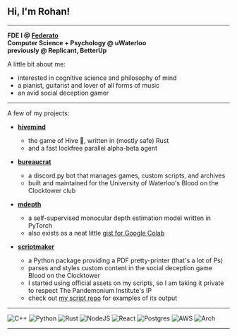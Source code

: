 ## Hi, I'm Rohan!

***

**FDE I @ [Federato](https://www.federato.ai)**  
**Computer Science + Psychology @ uWaterloo**  
**previously @ Replicant, BetterUp** 

A little bit about me:
- interested in cognitive science and philosophy of mind
- a pianist, guitarist and lover of all forms of music
- an avid social deception gamer

***

A few of my projects:

- **[hivemind](https://github.com/rsarvar1a/hivemind)**
  - the game of Hive 🐝, written in (mostly safe) Rust
  - and a fast lockfree parallel alpha-beta agent

- **[bureaucrat](https://github.com/rsarvar1a/bureaucrat)**
  - a discord.py bot that manages games, custom scripts, and archives
  - built and maintained for the University of Waterloo's Blood on the Clocktower club

- **[mdepth](https://github.com/rsarvar1a/mdepth)**
  - a self-supervised monocular depth estimation model written in PyTorch
  - also exists as a neat little [gist for Google Colab](https://gist.github.com/rsarvar1a/52b18e33987218663a0a325da3695559)

- **[scriptmaker](https://github.com/rsarvar1a/scriptmaker)**
  - a Python package providing a PDF pretty-printer (that's a lot of Ps)
  - parses and styles custom content in the social deception game Blood on the Clocktower
  - I started using official assets on my scripts, so I am taking it private to respect The Pandemonium Institute's IP
  - check out [my script repo](https://github.com/rsarvar1a/botcscripts) for examples of its output

***

![C++](https://img.shields.io/badge/c++-%2300599C.svg?style=for-the-badge&logo=c%2B%2B&logoColor=white)
![Python](https://img.shields.io/badge/python-3670A0?style=for-the-badge&logo=python&logoColor=ffdd54)
![Rust](https://img.shields.io/badge/rust-%23000000.svg?style=for-the-badge&logo=rust&logoColor=white)
![NodeJS](https://img.shields.io/badge/node.js-6DA55F?style=for-the-badge&logo=node.js&logoColor=white)
![React](https://img.shields.io/badge/react-%2320232a.svg?style=for-the-badge&logo=react&logoColor=%2361DAFB)
![Postgres](https://img.shields.io/badge/postgres-%23316192.svg?style=for-the-badge&logo=postgresql&logoColor=white)
![AWS](https://img.shields.io/badge/AWS-%23FF9900.svg?style=for-the-badge&logo=amazon-aws&logoColor=white)
![Arch](https://img.shields.io/badge/Arch%20Linux-1793D1?logo=arch-linux&logoColor=fff&style=for-the-badge)

***
